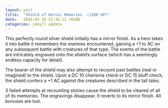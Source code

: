 ```yaml
---
layout: post
title:  "Shield of Heroic Memories  (1200 GP)"
date:   2016-03-10 12:36:11 +0100
categories: jekyll update
---
```


This perfectly round silver shield initially has a mirror finish. As a hero takes it into battle it remembers the enemies encountered, gaining a +1 to AC on any subsequent battle with creatures of that type. The events of the battle are intricately engraved onto the shield’s surface (which has a seemingly endless capacity for detail).

The bearer of the shield may also attempt to recount past battles (real or imagined) to the shield. Upon a DC 10 charisma check or DC 15 bluff check, the shield confers a +1 AC against the creatures described in the tall tales.

3 failed attempts at recounting stories cause the shield to be cleared of all of its memories. The engravings disappear. It reverts to its mirror finish. All bonuses are lost.